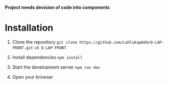 **Project needs devision of code into components**

# Installation

1. Clone the repository
`git clone https://github.com/Lahlukap669/Q-LAP-FRONT.git`
`cd Q-LAP-FRONT`

2. Install dependencies
`npm install`

3. Start the development server
`npm run dev`

4. Open your browser
